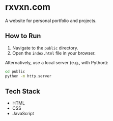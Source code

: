 # rxvxn.com

A website for personal portfolio and projects.

## How to Run

1. Navigate to the `public` directory.
2. Open the `index.html` file in your browser.

Alternatively, use a local server (e.g., with Python):

```bash
cd public
python -m http.server
```

## Tech Stack

- HTML
- CSS
- JavaScript
